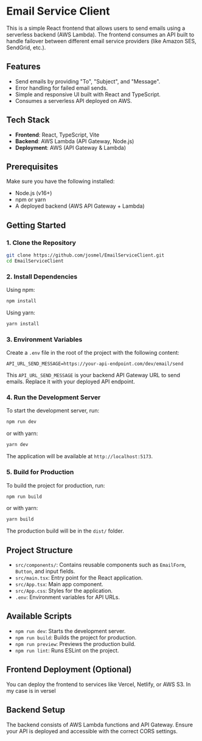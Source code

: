 # Email Service Client

This is a simple React frontend that allows users to send emails using a serverless backend (AWS Lambda). The frontend consumes an API built to handle failover between different email service providers (like Amazon SES, SendGrid, etc.).

## Features

- Send emails by providing "To", "Subject", and "Message".
- Error handling for failed email sends.
- Simple and responsive UI built with React and TypeScript.
- Consumes a serverless API deployed on AWS.

## Tech Stack

- **Frontend**: React, TypeScript, Vite
- **Backend**: AWS Lambda (API Gateway, Node.js)
- **Deployment**: AWS (API Gateway & Lambda)

## Prerequisites

Make sure you have the following installed:

- Node.js (v16+)
- npm or yarn
- A deployed backend (AWS API Gateway + Lambda)

## Getting Started

### 1. Clone the Repository

```bash
git clone https://github.com/josmel/EmailServiceClient.git
cd EmailServiceClient
```

### 2. Install Dependencies

Using npm:

```bash
npm install
```

Using yarn:

```bash
yarn install
```

### 3. Environment Variables

Create a `.env` file in the root of the project with the following content:

```
API_URL_SEND_MESSAGE=https://your-api-endpoint.com/dev/email/send
```

This `API_URL_SEND_MESSAGE` is your backend API Gateway URL to send emails. Replace it with your deployed API endpoint.

### 4. Run the Development Server

To start the development server, run:

```bash
npm run dev
```

or with yarn:

```bash
yarn dev
```

The application will be available at `http://localhost:5173`.

### 5. Build for Production

To build the project for production, run:

```bash
npm run build
```

or with yarn:

```bash
yarn build
```

The production build will be in the `dist/` folder.

## Project Structure

- `src/components/`: Contains reusable components such as `EmailForm`, `Button`, and input fields.
- `src/main.tsx`: Entry point for the React application.
- `src/App.tsx`: Main app component.
- `src/App.css`: Styles for the application.
- `.env`: Environment variables for API URLs.

## Available Scripts

- `npm run dev`: Starts the development server.
- `npm run build`: Builds the project for production.
- `npm run preview`: Previews the production build.
- `npm run lint`: Runs ESLint on the project.

## Frontend Deployment (Optional)

You can deploy the frontend to services like Vercel, Netlify, or AWS S3. In my case is in versel

## Backend Setup

The backend consists of AWS Lambda functions and API Gateway. Ensure your API is deployed and accessible with the correct CORS settings.
